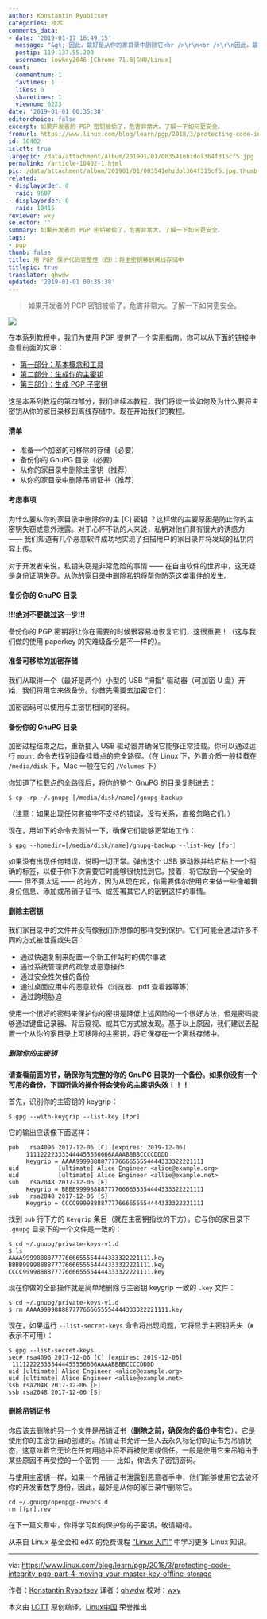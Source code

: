 ```yaml
---
author: Konstantin Ryabitsev
categories: 技术
comments_data:
- date: '2019-01-17 16:49:15'
  message: "&gt; 因此，最好是从你的家目录中删除它<br />\r\n<br />\r\n因此，最好是从你的 home 目录中删除它"
  postip: 119.137.55.200
  username: lowkey2046 [Chrome 71.0|GNU/Linux]
count:
  commentnum: 1
  favtimes: 1
  likes: 0
  sharetimes: 1
  viewnum: 6223
date: '2019-01-01 00:35:38'
editorchoice: false
excerpt: 如果开发者的 PGP 密钥被偷了，危害非常大。了解一下如何更安全。
fromurl: https://www.linux.com/blog/learn/pgp/2018/3/protecting-code-integrity-pgp-part-4-moving-your-master-key-offline-storage
id: 10402
islctt: true
largepic: /data/attachment/album/201901/01/003541ehzdol364f315cf5.jpg
permalink: /article-10402-1.html
pic: /data/attachment/album/201901/01/003541ehzdol364f315cf5.jpg.thumb.jpg
related:
- displayorder: 0
  raid: 9607
- displayorder: 0
  raid: 10415
reviewer: wxy
selector: ''
summary: 如果开发者的 PGP 密钥被偷了，危害非常大。了解一下如何更安全。
tags:
- pgp
thumb: false
title: 用 PGP 保护代码完整性（四）：将主密钥移到离线存储中
titlepic: true
translator: qhwdw
updated: '2019-01-01 00:35:38'
---
```



> 
> 如果开发者的 PGP 密钥被偷了，危害非常大。了解一下如何更安全。
> 
> 
> 


![](/data/attachment/album/201901/01/003541ehzdol364f315cf5.jpg)


在本系列教程中，我们为使用 PGP 提供了一个实用指南。你可以从下面的链接中查看前面的文章：


* [第一部分：基本概念和工具](/article-9524-1.html)
* [第二部分：生成你的主密钥](/article-9529-1.html)
* [第三部分：生成 PGP 子密钥](/article-9607-1.html)


这是本系列教程的第四部分，我们继续本教程，我们将谈一谈如何及为什么要将主密钥从你的家目录移到离线存储中。现在开始我们的教程。


#### 清单


* 准备一个加密的可移除的存储（必要）
* 备份你的 GnuPG 目录（必要）
* 从你的家目录中删除主密钥（推荐）
* 从你的家目录中删除吊销证书（推荐）


#### 考虑事项


为什么要从你的家目录中删除你的主 [C] 密钥 ？这样做的主要原因是防止你的主密钥失窃或意外泄露。对于心怀不轨的人来说，私钥对他们具有很大的诱惑力 —— 我们知道有几个恶意软件成功地实现了扫描用户的家目录并将发现的私钥内容上传。


对于开发者来说，私钥失窃是非常危险的事情 —— 在自由软件的世界中，这无疑是身份证明失窃。从你的家目录中删除私钥将帮你防范这类事件的发生。


#### 备份你的 GnuPG 目录


**!!!绝对不要跳过这一步!!!**


备份你的 PGP 密钥将让你在需要的时候很容易地恢复它们，这很重要！（这与我们做的使用 paperkey 的灾难级备份是不一样的）。


#### 准备可移除的加密存储


我们从取得一个（最好是两个）小型的 USB “拇指“ 驱动器（可加密 U 盘）开始，我们将用它来做备份。你首先需要去加密它们：


加密密码可以使用与主密钥相同的密码。


#### 备份你的 GnuPG 目录


加密过程结束之后，重新插入 USB 驱动器并确保它能够正常挂载。你可以通过运行 `mount` 命令去找到设备挂载点的完全路径。（在 Linux 下，外置介质一般挂载在 `/media/disk` 下，Mac 一般在它的 `/Volumes` 下）


你知道了挂载点的全路径后，将你的整个 GnuPG 的目录复制进去：



```
$ cp -rp ~/.gnupg [/media/disk/name]/gnupg-backup
```

（注意：如果出现任何套接字不支持的错误，没有关系，直接忽略它们。）


现在，用如下的命令去测试一下，确保它们能够正常地工作：



```
$ gpg --homedir=[/media/disk/name]/gnupg-backup --list-key [fpr]
```

如果没有出现任何错误，说明一切正常。弹出这个 USB 驱动器并给它粘上一个明确的标签，以便于你下次需要它时能够很快找到它。接着，将它放到一个安全的 —— 但不要太远 —— 的地方，因为从现在起，你需要偶尔使用它来做一些像编辑身份信息、添加或吊销子证书、或签署其它人的密钥这样的事情。


#### 删除主密钥


我们家目录中的文件并没有像我们所想像的那样受到保护。它们可能会通过许多不同的方式被泄露或失窃：


* 通过快速复制来配置一个新工作站时的偶尔事故
* 通过系统管理员的疏忽或恶意操作
* 通过安全性欠佳的备份
* 通过桌面应用中的恶意软件（浏览器、pdf 查看器等等）
* 通过跨境胁迫


使用一个很好的密码来保护你的密钥是降低上述风险的一个很好方法，但是密码能够通过键盘记录器、背后窥视、或其它方式被发现。基于以上原因，我们建议去配置一个从你的家目录上可移除的主密钥，将它保存在一个离线存储中。


##### 删除你的主密钥


**请查看前面的节，确保你有完整的你的 GnuPG 目录的一个备份。如果你没有一个可用的备份，下面所做的操作将会使你的主密钥失效！！！**


首先，识别你的主密钥的 keygrip：



```
$ gpg --with-keygrip --list-key [fpr]
```

它的输出应该像下面这样：



```
pub   rsa4096 2017-12-06 [C] [expires: 2019-12-06]
     111122223333444455556666AAAABBBBCCCCDDDD
     Keygrip = AAAA999988887777666655554444333322221111
uid           [ultimate] Alice Engineer <alice@example.org>
uid           [ultimate] Alice Engineer <allie@example.net>
sub   rsa2048 2017-12-06 [E]
     Keygrip = BBBB999988887777666655554444333322221111
sub   rsa2048 2017-12-06 [S]
     Keygrip = CCCC999988887777666655554444333322221111
```

找到 `pub` 行下方的 `Keygrip` 条目（就在主密钥指纹的下方）。它与你的家目录下 `.gnupg` 目录下的一个文件是一致的：



```
$ cd ~/.gnupg/private-keys-v1.d
$ ls
AAAA999988887777666655554444333322221111.key
BBBB999988887777666655554444333322221111.key
CCCC999988887777666655554444333322221111.key
```

现在你做的全部操作就是简单地删除与主密钥 keygrip 一致的 `.key` 文件：



```
$ cd ~/.gnupg/private-keys-v1.d
$ rm AAAA999988887777666655554444333322221111.key
```

现在，如果运行 `--list-secret-keys` 命令将出现问题，它将显示主密钥丢失（`#` 表示不可用）：



```
$ gpg --list-secret-keys
sec# rsa4096 2017-12-06 [C] [expires: 2019-12-06]
 111122223333444455556666AAAABBBBCCCCDDDD
uid [ultimate] Alice Engineer <alice@example.org>
uid [ultimate] Alice Engineer <allie@example.net>
ssb rsa2048 2017-12-06 [E]
ssb rsa2048 2017-12-06 [S]
```

#### 删除吊销证书


你应该去删除的另一个文件是吊销证书（**删除之前，确保你的备份中有它**），它是使用你的主密钥自动创建的。吊销证书允许一些人去永久标记你的证书为吊销状态，这意味着它无论在任何用途中将不再被使用或信任。一般是使用它来吊销由于某些原因不再受控的一个密钥 —— 比如，你丢失了密钥密码。


与使用主密钥一样，如果一个吊销证书泄露到恶意者手中，他们能够使用它去破坏你的开发者数字身份，因此，最好是从你的家目录中删除它。



```
cd ~/.gnupg/openpgp-revocs.d
rm [fpr].rev
```

在下一篇文章中，你将学习如何保护你的子密钥。敬请期待。


从来自 Linux 基金会和 edX 的免费课程 [“Linux 入门”](https://training.linuxfoundation.org/linux-courses/system-administration-training/introduction-to-linux) 中学习更多 Linux 知识。




---


via: <https://www.linux.com/blog/learn/pgp/2018/3/protecting-code-integrity-pgp-part-4-moving-your-master-key-offline-storage>


作者：[Konstantin Ryabitsev](https://www.linux.com/users/mricon) 译者：[qhwdw](https://github.com/qhwdw) 校对：[wxy](https://github.com/wxy)


本文由 [LCTT](https://github.com/LCTT/TranslateProject) 原创编译，[Linux中国](https://linux.cn/) 荣誉推出